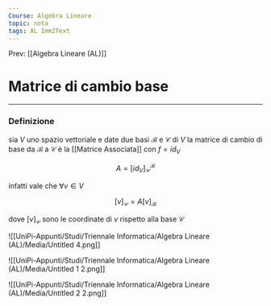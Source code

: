 ```yaml
---
Course: Algebra Lineare
topic: nota
tags: AL Imm2Text
---
```


Prev: [[Algebra Lineare (AL)]]

# Matrice di cambio base
---

### Definizione

sia $V$ uno spazio vettoriale e date due basi  $\mathcal{B}$ e $\mathcal{C}$ di $V$ la matrice di cambio di base da $\mathcal{B}$ a $\mathcal{C}$ è la [[Matrice Associata]] con $f =id_V$



$$
A=[id_V]^\mathcal{B}_\mathcal{C}
$$

infatti vale che $\forall v\in V$

$$
[v]_\mathcal{C} = A[v]_\mathcal{B}
$$

dove $[v]_\mathcal{C}$ sono le coordinate di $v$ rispetto alla base $\mathcal{C}$

![[UniPi-Appunti/Studi/Triennale Informatica/Algebra Lineare (AL)/Media/Untitled 4.png]]

![[UniPi-Appunti/Studi/Triennale Informatica/Algebra Lineare (AL)/Media/Untitled 1 2.png]]

![[UniPi-Appunti/Studi/Triennale Informatica/Algebra Lineare (AL)/Media/Untitled 2 2.png]]